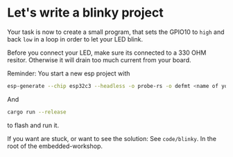 # Let's write a blinky project

Your task is now to create a small program, that sets the GPIO10 to `high` and back `low` in a loop in order to let your LED blink.

Before you connect your LED, make sure its connected to a 330 OHM resitor. Otherwise it will drain
too much current from your board.

Reminder: You start a new esp project with

```sh
esp-generate --chip esp32c3 --headless -o probe-rs -o defmt <name of your project>
```

And

```sh
cargo run --release
```

to flash and run it.

If you want are stuck, or want to see the solution: See `code/blinky`. In the root of the embedded-workshop.
